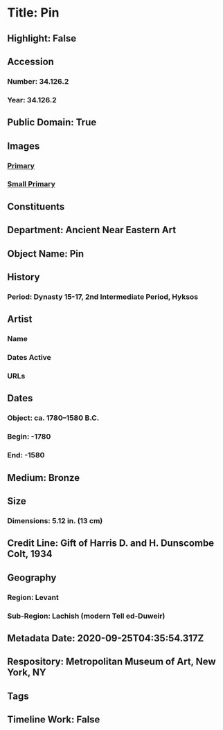 # Title: Pin
## Highlight: False
## Accession
### Number: 34.126.2
### Year: 34.126.2
## Public Domain: True
## Images
### [Primary](https://images.metmuseum.org/CRDImages/an/original/me34_126_2.jpg)
### [Small Primary](https://images.metmuseum.org/CRDImages/an/web-large/me34_126_2.jpg)
## Constituents
## Department: Ancient Near Eastern Art
## Object Name: Pin
## History
### Period: Dynasty 15-17, 2nd Intermediate Period, Hyksos
## Artist
### Name
### Dates Active
### URLs
## Dates
### Object: ca. 1780–1580 B.C.
### Begin: -1780
### End: -1580
## Medium: Bronze
## Size
### Dimensions: 5.12 in. (13 cm)
## Credit Line: Gift of Harris D. and H. Dunscombe Colt, 1934
## Geography
### Region: Levant
### Sub-Region: Lachish (modern Tell ed-Duweir)
## Metadata Date: 2020-09-25T04:35:54.317Z
## Respository: Metropolitan Museum of Art, New York, NY
## Tags
## Timeline Work: False